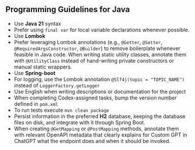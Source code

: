 ## Programming Guidelines for Java

- Use **Java 21** syntax
- Prefer using `final var` for local variable declarations whenever possible.
- Use **Lombok**
- Prefer leveraging Lombok annotations (e.g., `@Getter`, `@Setter`, `@RequiredArgsConstructor`, `@Builder`) to remove boilerplate whenever feasible in Java code. When writing static utility classes, annotate them with `@UtilityClass` instead of hand-writing private constructors or manual static wrappers.
- Use **Spring-boot**
- For logging, use the Lombok annotation `@Slf4j(topic = "TOPIC_NAME")` instead of `LoggerFactory.getLogger`
- Use English when writing descriptions or documentation for the project
- When completing Codex-assigned tasks, bump the version number defined in `pom.xml`
- To run tests execute `mvn clean package`
- Persist information in the preferred **H2** database, keeping the database files on disk, and integrate with it through Spring Boot.
- When creating `@GetMapping` or `@PostMapping` methods, annotate them with relevant OpenAPI metadata that clearly explains for Custom GPT in ChatGPT what the endpoint does and when it should be invoked.
